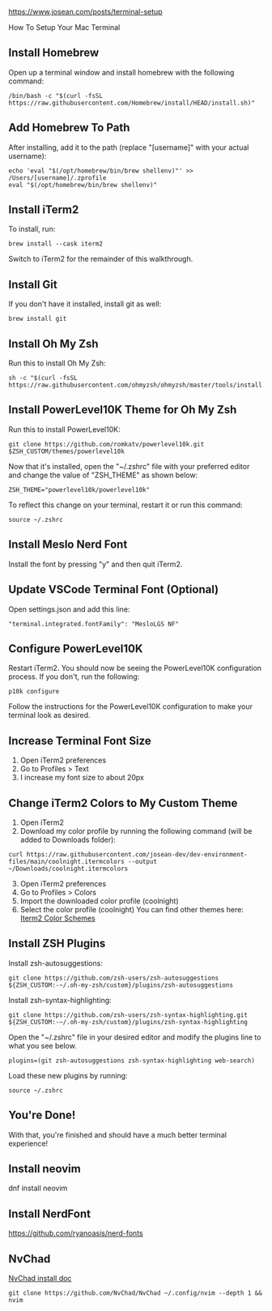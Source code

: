 https://www.josean.com/posts/terminal-setup

How To Setup Your Mac Terminal
## Install Homebrew
Open up a terminal window and install homebrew with the following command:
```
/bin/bash -c "$(curl -fsSL https://raw.githubusercontent.com/Homebrew/install/HEAD/install.sh)"
```
## Add Homebrew To Path
After installing, add it to the path (replace "[username]" with your actual username):
```
echo 'eval "$(/opt/homebrew/bin/brew shellenv)"' >> /Users/[username]/.zprofile
eval "$(/opt/homebrew/bin/brew shellenv)"
```
## Install iTerm2
To install, run:
```
brew install --cask iterm2
```
Switch to iTerm2 for the remainder of this walkthrough.
## Install Git
If you don't have it installed, install git as well:
```
brew install git
```
## Install Oh My Zsh
Run this to install Oh My Zsh:
```
sh -c "$(curl -fsSL https://raw.githubusercontent.com/ohmyzsh/ohmyzsh/master/tools/install.sh)"
```
## Install PowerLevel10K Theme for Oh My Zsh
Run this to install PowerLevel10K:
```
git clone https://github.com/romkatv/powerlevel10k.git $ZSH_CUSTOM/themes/powerlevel10k
```
Now that it's installed, open the "~/.zshrc" file with your preferred editor and change the value of "ZSH_THEME" as shown below:
```
ZSH_THEME="powerlevel10k/powerlevel10k"
```
To reflect this change on your terminal, restart it or run this command:
```
source ~/.zshrc
```
## Install Meslo Nerd Font
Install the font by pressing "y" and then quit iTerm2.
## Update VSCode Terminal Font (Optional)
Open settings.json and add this line:
```
"terminal.integrated.fontFamily": "MesloLGS NF"
```
## Configure PowerLevel10K
Restart iTerm2. You should now be seeing the PowerLevel10K configuration process. If you don't, run the following:
```
p10k configure
```

Follow the instructions for the PowerLevel10K configuration to make your terminal look as desired.
## Increase Terminal Font Size
1. Open iTerm2 preferences
2. Go to Profiles > Text
3. I increase my font size to about 20px
## Change iTerm2 Colors to My Custom Theme
1. Open iTerm2
2. Download my color profile by running the following command (will be added to Downloads folder):
```
curl https://raw.githubusercontent.com/josean-dev/dev-environment-files/main/coolnight.itermcolors --output ~/Downloads/coolnight.itermcolors
```
3. Open iTerm2 preferences
4. Go to Profiles > Colors
5. Import the downloaded color profile (coolnight)
6. Select the color profile (coolnight)
You can find other themes here: [Iterm2 Color Schemes](https://iterm2colorschemes.com/)

## Install ZSH Plugins
Install zsh-autosuggestions:
```
git clone https://github.com/zsh-users/zsh-autosuggestions ${ZSH_CUSTOM:-~/.oh-my-zsh/custom}/plugins/zsh-autosuggestions
```
Install zsh-syntax-highlighting:
```
git clone https://github.com/zsh-users/zsh-syntax-highlighting.git ${ZSH_CUSTOM:-~/.oh-my-zsh/custom}/plugins/zsh-syntax-highlighting
```
Open the "~/.zshrc" file in your desired editor and modify the plugins line to what you see below.
```
plugins=(git zsh-autosuggestions zsh-syntax-highlighting web-search)
```
Load these new plugins by running:
```
source ~/.zshrc
```
## You're Done!
With that, you're finished and should have a much better terminal experience!

## Install neovim
dnf install neovim

## Install NerdFont
https://github.com/ryanoasis/nerd-fonts

## NvChad
[NvChad install doc](https://nvchad.com/docs/quickstart/install)
```
git clone https://github.com/NvChad/NvChad ~/.config/nvim --depth 1 && nvim
```
